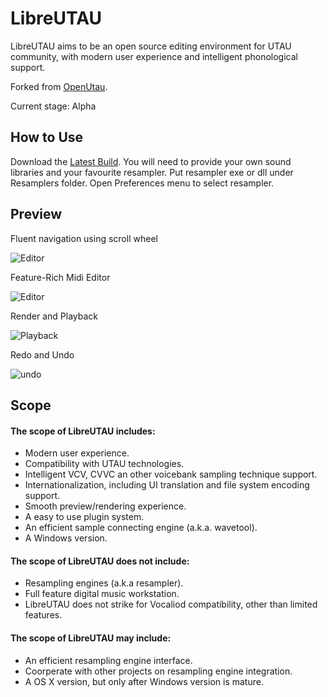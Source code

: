 
# LibreUTAU

LibreUTAU aims to be an open source editing environment for UTAU community, with modern user experience and intelligent phonological support.

Forked from <a href="https://github.com/stakira/OpenUtau">OpenUtau</a>.

Current stage: Alpha

## How to Use

Download the <a href="https://ci.appveyor.com/project/stakira/openutau/build/artifacts" target="_blank">Latest Build</a>.
You will need to provide your own sound libraries and your favourite resampler.
Put resampler exe or dll under Resamplers folder. Open Preferences menu to select resampler.

## Preview

Fluent navigation using scroll wheel

![Editor](Misc/GIFs/editor.gif)

Feature-Rich Midi Editor

![Editor](Misc/GIFs/editor2.gif)

Render and Playback

![Playback](Misc/GIFs/playback.gif)

Redo and Undo

![undo](Misc/GIFs/undo.gif)

## Scope
#### The scope of LibreUTAU includes:
- Modern user experience.
- Compatibility with UTAU technologies.
- Intelligent VCV, CVVC an other voicebank sampling technique support.
- Internationalization, including UI translation and file system encoding support.
- Smooth preview/rendering experience.
- A easy to use plugin system.
- An efficient sample connecting engine (a.k.a. wavetool).
- A Windows version.

#### The scope of LibreUTAU does not include:
- Resampling engines (a.k.a resampler).
- Full feature digital music workstation.
- LibreUTAU does not strike for Vocaliod compatibility, other than limited features.

#### The scope of LibreUTAU may include:
- An efficient resampling engine interface.
- Coorperate with other projects on resampling engine integration.
- A OS X version, but only after Windows version is mature.
